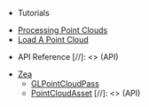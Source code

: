 - Tutorials

* [Processing Point Clouds](tutorials/process-a-point-cloud.md)
* [Load A Point Cloud](tutorials/load-a-point-cloud.md)

- API Reference
[//]: <> (API)
* [Zea](api/Zea/README)
  * [GLPointCloudPass](api/Zea/GLPointCloudPass)
  * [PointCloudAsset](api/Zea/PointCloudAsset)
[//]: <> (API)
